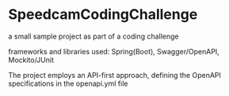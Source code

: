 # SpeedcamCodingChallenge
a small sample project as part of a coding challenge

frameworks and libraries used: Spring(Boot), Swagger/OpenAPI, Mockito/JUnit

The project employs an API-first approach, defining the OpenAPI specifications in the openapi.yml file 



